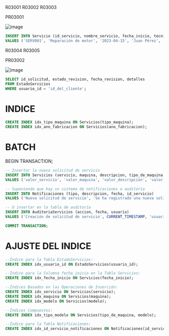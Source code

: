 R03001 R03002 R03003

PR03001

![image](https://github.com/RenzoAr10/DBD-KomaqService/assets/55066238/df96d4f8-bcfe-4c7a-b1ee-f30b68563a14)
```sql
INSERT INTO Servicio (id_servicio, nombre_servicio, fecha_inicio, tecnico_asignado, id_orden_compra, id_factura) 
VALUES ('SERV001', 'Reparación de motor', '2023-04-15', 'Juan Pérez', 'OC123', 'FAC456');

```

R03004 R03005

PR03002

![image](https://github.com/RenzoAr10/DBD-KomaqService/assets/55066238/545fba8f-899a-4344-b45a-1f2de1e94130)
```sql
SELECT id_solicitud, estado_revision, fecha_revision, detalles
FROM EstadoServicios
WHERE usuario_id = 'id_del_cliente';
```

# INDICE
```sql
CREATE INDEX idx_tipo_maquina ON Servicios(tipo_maquina);
CREATE INDEX idx_ano_fabricacion ON Servicios(ano_fabricacion);
```

# BATCH 

BEGIN TRANSACTION;
```sql
-- Insertar la nueva solicitud de servicio
INSERT INTO Servicios (servicio, maquina, descripcion, tipo_de_maquina, modelo, ano_de_fabricacion)
VALUES ('valor_servicio', 'valor_maquina', 'valor_descripcion', 'valor_tipo_de_maquina', 'valor_modelo', 'valor_ano_de_fabricacion');

-- Suponiendo que hay un sistema de notificaciones o auditoría
INSERT INTO Notificaciones (tipo, descripcion, fecha, id_servicio)
VALUES ('Nueva solicitud de servicio', 'Se ha registrado una nueva solicitud de servicio.', CURRENT_TIMESTAMP, SCOPE_IDENTITY());

-- O insertar en la tabla de auditoría
INSERT INTO AuditoriaServicios (accion, fecha, usuario)
VALUES ('Creación de solicitud de servicio', CURRENT_TIMESTAMP, 'usuario_cliente');

COMMIT TRANSACTION;
```

# AJUSTE DEL INDICE
```sql
--Índice para la Tabla EstadoServicios:
CREATE INDEX idx_usuario_id ON EstadoServicios(usuario_id);

--Índice para la Columna fecha_inicio en la Tabla Servicios:
CREATE INDEX idx_fecha_inicio ON Servicios(fecha_inicio);

--Índices Basados en las Operaciones de Inserción:
CREATE INDEX idx_servicio ON Servicios(servicio);
CREATE INDEX idx_maquina ON Servicios(maquina);
CREATE INDEX idx_modelo ON Servicios(modelo);

--Índices Compuestos:
CREATE INDEX idx_tipo_modelo ON Servicios(tipo_de_maquina, modelo);

--Índice para la Tabla Notificaciones:
CREATE INDEX idx_id_servicio_notificaciones ON Notificaciones(id_servicio);


```

